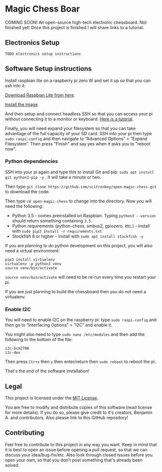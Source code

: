 # Magic Chess Boar

COMING SOON! An open-source high-tech electronic chessboard. Not finished yet! Once this project is finished I will share links to a tutorial.

## Electronics Setup

`TODO electronics setup instructions`

## Software Setup instructions

Install raspbian lite on a raspberry pi zero W and set it up so that you can ssh into it:

[Download Raspbian Lite from here](https://www.raspberrypi.org/downloads/raspbian/).

[Install the image](https://www.raspberrypi.org/documentation/installation/installing-images/README.md).

And then setup and connect headless SSH so that you can access your pi without connecting it to a monitor or keyboard. [Here is a tutorial](https://core-electronics.com.au/tutorials/raspberry-pi-zerow-headless-wifi-setup.html).

Finally, you will need expand your filesystem so that you can take advantage of the full capacity of your SD card. SSH into your pi then type `sudo raspi-config` and then navigate to “Advanced Options” > “Expand Filesystem”. Then press "Finish" and say yes when it asks you to "reboot now".

### Python dependencies

SSH into your pi again and type this to install Git and pip: `sudo apt install git python3-pip -y` . It will take a minute or two.

Then type `git clone https://github.com/scitronboy/open-magic-chess.git` to download the code.

Then type `cd open-magic-chess` to change into the directory. Now you will need the following:

+ Python 3.5 - comes preinstalled on Raspbian. Typing `python3 --version` should return something containing `3.5`.
+ Python requirements (python-chess, smbus2, gpiozero, etc.) - install with `sudo pip3 install -r requirements.txt`
+ Stockfish 8 or higher - install with `sudo apt install stockfish -y`

If you are planning to do python development on this project, you will also need a virtual environment:

    pip3 install virtualenv
    virtualenv -p python3 venv
    source venv/bin/activate

`source venv/bin/activate` will need to be re-run every time you restart your pi.

If you are just planning to build the chessboard then you do not need a virtualenv.

### Enable I2C

You will need to enable I2C on the raspberry pi: type `sudo raspi-config` and then go to “Interfacing Options” > “I2C” and enable it.

You might also need to type `sudo nano /etc/modules` and then add the following to the bottom of the file:

    i2c-bcm2708
    i2c-dev
    
Then press `Ctr+x` then `y` then enter/return then `sudo reboot` to reboot the pi.

That's the end of the software installation!

## Legal

This project is licensed under the [MIT License](https://github.com/scitronboy/open-magic-chess/blob/master/LICENSE). 

You are free to modify and distribute copies of this software (read license for more details). If you do so, please give credit to it's creators, Benjamin A. and contributors. Also please link to this GitHub repository!
    
## Contributing

Feel free to contribute to this project in any way you want. Keep in mind that it is best to open an issue before opening a pull request, so that we can discuss your idea/bug-fix/etc. Also look through closed issues before you open your own, so that you don't post something that's already been solved.
